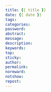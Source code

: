 ```yaml
---
title: {{ title }}
date: {{ date }}
tags:
categories:
password:
abstract:
message:
description:
keywords:
top:
sticky:
author:
permalink:
noreward:
notshow:
repost:
---
```


<!--
{% note %}default primary success info warning danger
{% endnote %}
-->

<!--more-->